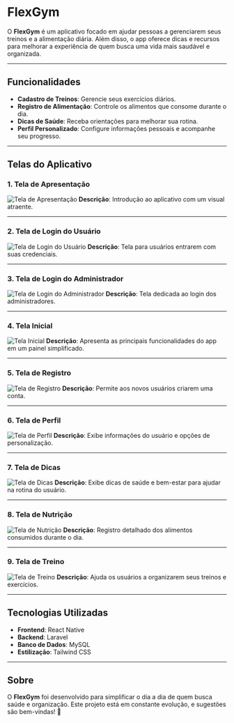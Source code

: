 # FlexGym

O **FlexGym** é um aplicativo focado em ajudar pessoas a gerenciarem seus treinos e a alimentação diária. Além disso, o app oferece dicas e recursos para melhorar a experiência de quem busca uma vida mais saudável e organizada.

---

## Funcionalidades

- **Cadastro de Treinos**: Gerencie seus exercícios diários.
- **Registro de Alimentação**: Controle os alimentos que consome durante o dia.
- **Dicas de Saúde**: Receba orientações para melhorar sua rotina.
- **Perfil Personalizado**: Configure informações pessoais e acompanhe seu progresso.

---

## Telas do Aplicativo

### 1. Tela de Apresentação
![Tela de Apresentação](./Screen%20Presentation.png)
**Descrição**: Introdução ao aplicativo com um visual atraente.

---

### 2. Tela de Login do Usuário
![Tela de Login do Usuário](./Screen%20Login%20User.png)
**Descrição**: Tela para usuários entrarem com suas credenciais.

---

### 3. Tela de Login do Administrador
![Tela de Login do Administrador](./Screen%20Login%20Adm.png)
**Descrição**: Tela dedicada ao login dos administradores.

---

### 4. Tela Inicial
![Tela Inicial](./Screen%20Home%20User.png)
**Descrição**: Apresenta as principais funcionalidades do app em um painel simplificado.

---

### 5. Tela de Registro
![Tela de Registro](./Screen%20Register%20User.png)
**Descrição**: Permite aos novos usuários criarem uma conta.

---

### 6. Tela de Perfil
![Tela de Perfil](./Screen%20Profile%20User.png)
**Descrição**: Exibe informações do usuário e opções de personalização.

---

### 7. Tela de Dicas
![Tela de Dicas](./Screen%20Tip%20User.png)
**Descrição**: Exibe dicas de saúde e bem-estar para ajudar na rotina do usuário.

---

### 8. Tela de Nutrição
![Tela de Nutrição](./Screen%20Nutrition%20User.png)
**Descrição**: Registro detalhado dos alimentos consumidos durante o dia.

---

### 9. Tela de Treino
![Tela de Treino](./Screen%20WorkOut%20User.png)
**Descrição**: Ajuda os usuários a organizarem seus treinos e exercícios.

---

## Tecnologias Utilizadas

- **Frontend**: React Native
- **Backend**: Laravel
- **Banco de Dados**: MySQL
- **Estilização**: Tailwind CSS

---

## Sobre

O **FlexGym** foi desenvolvido para simplificar o dia a dia de quem busca saúde e organização. Este projeto está em constante evolução, e sugestões são bem-vindas! 🚀
